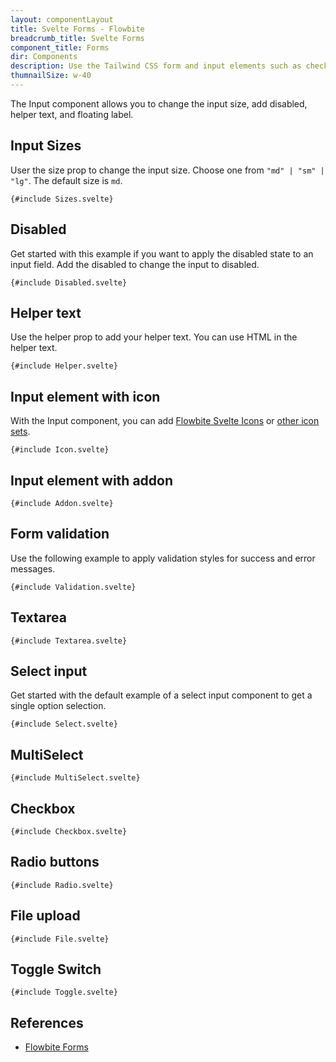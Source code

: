 ```yaml
---
layout: componentLayout
title: Svelte Forms - Flowbite
breadcrumb_title: Svelte Forms
component_title: Forms
dir: Components
description: Use the Tailwind CSS form and input elements such as checkboxes, radios, textarea, text inputs to collect information from users with Flowbite
thumnailSize: w-40
---
```


<script lang="ts">
  import { CompoAttributesViewer, GitHubCompoLinks, toKebabCase } from '../../utils'
  import { P, A, Heading } from '$lib'
  const dirName = toKebabCase(component_title)
</script>

The Input component allows you to change the input size, add disabled, helper text, and floating label.

## Input Sizes

User the size prop to change the input size. Choose one from `"md" | "sm" | "lg"`. The default size is `md`.

```svelte example
{#include Sizes.svelte}
```

## Disabled

Get started with this example if you want to apply the disabled state to an input field. Add the disabled to change the input to disabled.

```svelte example
{#include Disabled.svelte}
```

## Helper text

Use the helper prop to add your helper text. You can use HTML in the helper text.

```svelte example
{#include Helper.svelte}
```

## Input element with icon

With the Input component, you can add <A href="https://flowbite-svelte-icons.codewithshin.com/">Flowbite Svelte Icons</A> or <A href="https://svelte-svg-icons.codewithshin.com/" >other icon sets</A>.

```svelte example
{#include Icon.svelte}
```

## Input element with addon

```svelte example
{#include Addon.svelte}
```

## Form validation

Use the following example to apply validation styles for success and error messages.

```svelte example
{#include Validation.svelte}
```

## Textarea

```svelte example
{#include Textarea.svelte}
```

## Select input

Get started with the default example of a select input component to get a single option selection.

```svelte example class="h-48"
{#include Select.svelte}
```

## MultiSelect

```svelte example class="h-96"
{#include MultiSelect.svelte}
```

## Checkbox

```svelte example class="flex flex-col gap-4"
{#include Checkbox.svelte}
```

## Radio buttons

```svelte example class="flex flex-col gap-4"
{#include Radio.svelte}
```

## File upload

```svelte example
{#include File.svelte}
```

## Toggle Switch

```svelte example class="flex flex-col gap-2"
{#include Toggle.svelte}
```

## References

- [Flowbite Forms](https://flowbite.com/docs/components/forms/)

<GitHubCompoLinks />

